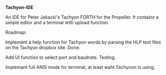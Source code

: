  
**Tachyon-IDE**

An IDE for Peter Jakacki's Tachyon FORTH for the Propeller. It contains a simple editor and a terminal with upload function.


Roadmap:

Implement a help function for Tachyon words by parsing the HLP text files on the Tachyon dropbox site. Done.

Add UI function to select port and baudrate. Testing.

Implemant full ANSI mode for terminal, at least waht Tachynon is using.
